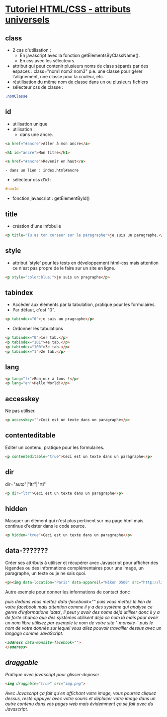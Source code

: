# [Tutoriel HTML/CSS - attributs universels](https://www.youtube.com/watch?v=TZwvw5niU7Q)

## class

* 2 cas d'utilisation : 
	- En javascript avec la fonction getElementsByClassName().
	- En css avec les sélecteurs.
* attribut qui peut contenir plusieurs noms de class séparés par des espaces :
	class="nom1 nom2 nom3"
	p.e. une classe pour gérer l'alignement, une classe pour la couleur, etc.
* réutilisation du même nom de classe dans un ou plusieurs fichiers
* sélecteur css de classe : 
```css
.nomClasse
```

## id

* utilisation unique
* utilisation :
	- dans une ancre.
```html
<a href="#ancre">Aller à mon ancre</a>

<h1 id="ancre">Mon titre</h1>

<a href="#ancre">Revenir en haut</a>
```
	- dans un lien : index.html#ancre
* sélecteur css d'id : 
```css
#nomId
```
* fonction javascript : getElementById()

## title

* création d'une infobulle
```html
<p title="Tu as ton curseur sur le paragraphe">je suis un paragraphe.</p>
```

## style

* attribut 'style' pour les tests en développement html-css mais attention ce n'est pas propre de le faire sur un site en ligne.
```html
<p style="color:blue;">je suis un pragraphe</p>
```

## tabindex

* Accèder aux éléments par la tabulation, pratique pour les formulaires.
* Par défaut, c'est "0".
```html
<p tabindex="0">je suis un pragraphe</p>
```
* Ordonner les tabulations
```html
<p tabindex="0">1er tab.</p>
<p tabindex="101">4e tab.</p>
<p tabindex="100">3e tab.</p>
<p tabindex="1">2e tab.</p>
```

## lang
```html
<p lang="fr">Bonjour à tous !</p>
<p lang="en">Hello World!</p>
```

## accesskey

Ne pas utiliser.
```html
<p accesskey="">Ceci est un texte dans un paragraphe</p>
```

## contenteditable

Editer un contenu, pratique pour les formulaires.
```html
<p contenteditable="true">Ceci est un texte dans un paragraphe</p>
```

## dir

dir="auto"|"ltr"|"rtl"
```html
<p dir="ltr">Ceci est un texte dans un paragraphe</p>
```

## hidden

Masquer un élément qui n'est plus pertinent sur ma page html mais continue d'exister dans le code source.
```html
<p hidden="true">Ceci est un texte dans un paragraphe</p>
```

## data-???????

Créer ses attributs à utiliser et récupérer avec Javascript pour afficher des légendes ou des informations complémentaires pour une image, un paragraphe, un texte ou je ne sais quoi.
```html
<p><img data-location="Paris" data-appareil="Nikon D500" src="http://lien.com/image.jpg" alt="Climats de France"></p>
```
Autre exemple pour donner les informations de contact donc <address> puis dedans vous mettez data-facebook="" puis vous mettez le lien de votre facebook mais attention comme il y a des système qui analyse ce genre d'informations 'data', il peut y avoir des noms déjà utiliser donc il y a de forte chance que des systèmes utilisent déjà ce nom là mais pour avoir un nom libre utilisez par exemple le nom de votre site '-monsite-' puis le nom de votre donnée sur lequel vous allez pouvoir travailler dessus avec un langage comme JavaScript.
```html
<address data-monsite-facebook="">
</address>
```

## draggable

Pratique avec javascript pour glisser-deposer
```html
<img draggable="true" src="img.png">
```
Avec Javascript ça fait qu'en affichant votre image, vous pourrez cliquez dessus, resté appuyer avec votre souris et déplacer votre image dans un autre contenu dans vos pages web mais évidemment ça se fait avec du Javascript.


<!--

Ne pas s'en servir :

	contextmenu (uniquement sur Firefox) permet de faire un identifiant pour la balise <menu>
	
Attributs expérimentales :

	itemid, 
	itemscope, 
	itemprop, 
	itemtype, 
	itemref 

	slot, 
	spellcheck, 
	translate, 
	dropzone (définir une zone de glisser-déposer)
-->
